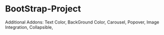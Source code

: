 # BootStrap-Project
Additional Addons:
Text Color,
BackGround Color,
Carousel,
Popover,
Image Integration,
Collapsible,
